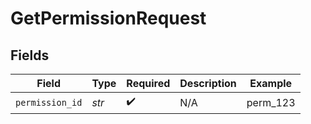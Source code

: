 # GetPermissionRequest


## Fields

| Field              | Type               | Required           | Description        | Example            |
| ------------------ | ------------------ | ------------------ | ------------------ | ------------------ |
| `permission_id`    | *str*              | :heavy_check_mark: | N/A                | perm_123           |